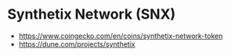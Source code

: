 # Synthetix Network (SNX)

- https://www.coingecko.com/en/coins/synthetix-network-token
- https://dune.com/projects/synthetix

